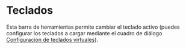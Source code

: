 # Teclados

Esta barra de herramientas permite cambiar el teclado activo \(puedes configurar los teclados a cargar mediante el cuadro de diálogo [Configuración de teclados virtuales](../cuadros-de-dialogo/configuracion-de-teclados-virtuales.md)\).

